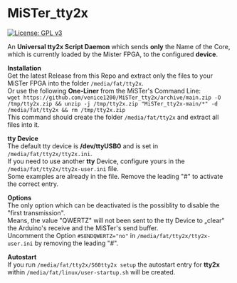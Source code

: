 # MiSTer_tty2x  
[![License: GPL v3](https://img.shields.io/badge/License-GPLv3-blue.svg)](https://github.com/venice1200/MiSTer_tty2oled/blob/main/LICENSE)  
  
An **Universal tty2x Script Daemon** which sends **only** the Name of the Core,  
which is currently loaded by the Mister FPGA, to the configured **device**.  
 
**Installation**  
Get the latest Release from this Repo and extract only the files to your MiSTer FPGA into the folder `/media/fat/tty2x`.  
Or use the following **One-Liner** from the MiSTer's Command Line:  
`wget https://github.com/venice1200/MiSTer_tty2x/archive/main.zip -O /tmp/tty2x.zip && unzip -j /tmp/tty2x.zip "MiSTer_tty2x-main/*" -d /media/fat/tty2x && rm /tmp/tty2x.zip`  
This command should create the folder `/media/fat/tty2x` and extract all files into it.  
  
**tty Device**  
The default tty device is **/dev/ttyUSB0** and is set in `/media/fat/tty2x/tty2x.ini`.  
If you need to use another **tty** Device, configure yours in the `/media/fat/tty2x/tty2x-user.ini` file.  
Some examples are already in the file. Remove the leading "#" to activate the correct entry.  
  
**Options**  
The only option which can be deactivated is the possiblity to disable the "first transmission".  
Means, the value "QWERTZ" will not been sent to the tty Device to „clear“ the Arduino's receive and the MiSTer's send buffer.  
Uncomment the Option `#SENDQWERTZ="no"` in `/media/fat/tty2x/tty2x-user.ini` by removing the leading "#".  
  
**Autostart**  
If you run `/media/fat/tty2x/S60tty2x setup` the autostart entry for **tty2x**  
within `/media/fat/linux/user-startup.sh` will be created.  
